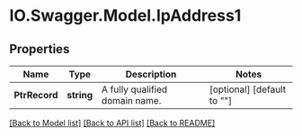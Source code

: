 # IO.Swagger.Model.IpAddress1
## Properties

Name | Type | Description | Notes
------------ | ------------- | ------------- | -------------
**PtrRecord** | **string** | A fully qualified domain name. | [optional] [default to ""]

[[Back to Model list]](../README.md#documentation-for-models) [[Back to API list]](../README.md#documentation-for-api-endpoints) [[Back to README]](../README.md)

